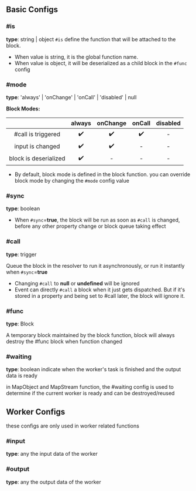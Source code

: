 ## Basic Configs

### #is
**type**: string | object
`#is` define the function that will be attached to the block.
* When value is string, it is the global function name.
* When value is object, it will be deserialized as a child block in the `#func` config

### #mode
**type**: 'always' | 'onChange' | 'onCall' | 'disabled' | null

**Block Modes:**

| | always | onChange | onCall | disabled |
| :---: | :---: | :---: | :---: | :---: |
|#call is triggered|✔️|✔️|✔️|-|
|input is changed|✔️|✔️|-|-|
|block is deserialized|✔️|-|-|-|

* By default, block mode is defined in the block function. you can override block mode by changing the `#mode` config value


### #sync
**type**: boolean

* When `#sync`=**true**, the block will be run as soon as `#call` is changed, before any other property change or block queue taking effect


### #call
**type**: trigger

Queue the block in the resolver to run it asynchronously, or run it instantly when `#sync`=**true**

* Changing `#call` to **null** or **undefined** will be ignored
* Event can directly `#call` a block when it just gets dispatched. But if it's stored in a property and being set to #call later, the block will ignore it.


### #func
**type**: Block

A temporary block maintained by the block function, block will always destroy the #func block when function changed

### #waiting
**type**: boolean
indicate when the worker's task is finished and the output data is ready

in MapObject and MapStream function, the #waiting config is used to determine if the current worker is ready and can be destroyed/reused


## Worker Configs

these configs are only used in worker related functions

### #input
**type**: any
the input data of the worker

### #output
**type**: any
the output data of the worker


